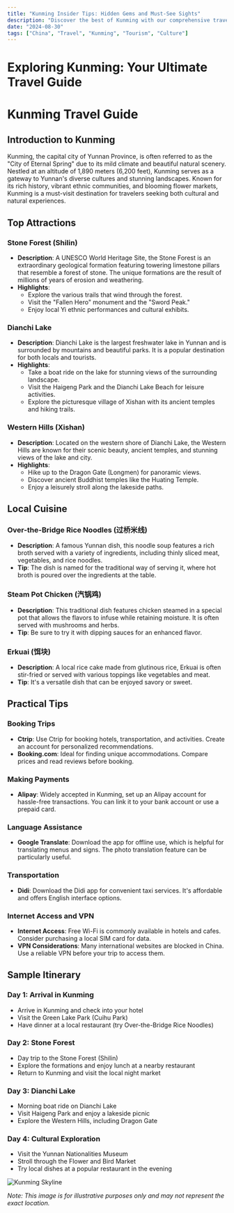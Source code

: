 ```yaml
---
title: "Kunming Insider Tips: Hidden Gems and Must-See Sights"
description: "Discover the best of Kunming with our comprehensive travel guide. Explore top attractions, savor local cuisine, and get insider tips for an unforgettable Chinese adventure."
date: "2024-08-30"
tags: ["China", "Travel", "Kunming", "Tourism", "Culture"]
---
```


# Exploring Kunming: Your Ultimate Travel Guide

# Kunming Travel Guide

## Introduction to Kunming
Kunming, the capital city of Yunnan Province, is often referred to as the "City of Eternal Spring" due to its mild climate and beautiful natural scenery. Nestled at an altitude of 1,890 meters (6,200 feet), Kunming serves as a gateway to Yunnan's diverse cultures and stunning landscapes. Known for its rich history, vibrant ethnic communities, and blooming flower markets, Kunming is a must-visit destination for travelers seeking both cultural and natural experiences.

## Top Attractions

### Stone Forest (Shilin)
- **Description**: A UNESCO World Heritage Site, the Stone Forest is an extraordinary geological formation featuring towering limestone pillars that resemble a forest of stone. The unique formations are the result of millions of years of erosion and weathering.
- **Highlights**:
  - Explore the various trails that wind through the forest.
  - Visit the "Fallen Hero" monument and the "Sword Peak."
  - Enjoy local Yi ethnic performances and cultural exhibits.

### Dianchi Lake
- **Description**: Dianchi Lake is the largest freshwater lake in Yunnan and is surrounded by mountains and beautiful parks. It is a popular destination for both locals and tourists.
- **Highlights**:
  - Take a boat ride on the lake for stunning views of the surrounding landscape.
  - Visit the Haigeng Park and the Dianchi Lake Beach for leisure activities.
  - Explore the picturesque village of Xishan with its ancient temples and hiking trails.

### Western Hills (Xishan)
- **Description**: Located on the western shore of Dianchi Lake, the Western Hills are known for their scenic beauty, ancient temples, and stunning views of the lake and city.
- **Highlights**:
  - Hike up to the Dragon Gate (Longmen) for panoramic views.
  - Discover ancient Buddhist temples like the Huating Temple.
  - Enjoy a leisurely stroll along the lakeside paths.

## Local Cuisine

### Over-the-Bridge Rice Noodles (过桥米线)
- **Description**: A famous Yunnan dish, this noodle soup features a rich broth served with a variety of ingredients, including thinly sliced meat, vegetables, and rice noodles.
- **Tip**: The dish is named for the traditional way of serving it, where hot broth is poured over the ingredients at the table.

### Steam Pot Chicken (汽锅鸡)
- **Description**: This traditional dish features chicken steamed in a special pot that allows the flavors to infuse while retaining moisture. It is often served with mushrooms and herbs.
- **Tip**: Be sure to try it with dipping sauces for an enhanced flavor.

### Erkuai (饵块)
- **Description**: A local rice cake made from glutinous rice, Erkuai is often stir-fried or served with various toppings like vegetables and meat.
- **Tip**: It's a versatile dish that can be enjoyed savory or sweet.

## Practical Tips

### Booking Trips
- **Ctrip**: Use Ctrip for booking hotels, transportation, and activities. Create an account for personalized recommendations.
- **Booking.com**: Ideal for finding unique accommodations. Compare prices and read reviews before booking.

### Making Payments
- **Alipay**: Widely accepted in Kunming, set up an Alipay account for hassle-free transactions. You can link it to your bank account or use a prepaid card.

### Language Assistance
- **Google Translate**: Download the app for offline use, which is helpful for translating menus and signs. The photo translation feature can be particularly useful.

### Transportation
- **Didi**: Download the Didi app for convenient taxi services. It's affordable and offers English interface options.

### Internet Access and VPN
- **Internet Access**: Free Wi-Fi is commonly available in hotels and cafes. Consider purchasing a local SIM card for data.
- **VPN Considerations**: Many international websites are blocked in China. Use a reliable VPN before your trip to access them.

## Sample Itinerary

### Day 1: Arrival in Kunming
- Arrive in Kunming and check into your hotel
- Visit the Green Lake Park (Cuihu Park)
- Have dinner at a local restaurant (try Over-the-Bridge Rice Noodles)

### Day 2: Stone Forest
- Day trip to the Stone Forest (Shilin)
- Explore the formations and enjoy lunch at a nearby restaurant
- Return to Kunming and visit the local night market

### Day 3: Dianchi Lake
- Morning boat ride on Dianchi Lake
- Visit Haigeng Park and enjoy a lakeside picnic
- Explore the Western Hills, including Dragon Gate

### Day 4: Cultural Exploration
- Visit the Yunnan Nationalities Museum
- Stroll through the Flower and Bird Market
- Try local dishes at a popular restaurant in the evening

<img src="https://source.unsplash.com/1600x900/?Kunming,cityscape" alt="Kunming Skyline" loading="lazy">

*Note: This image is for illustrative purposes only and may not represent the exact location.*

